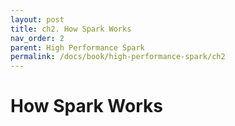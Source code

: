 ```yaml
---
layout: post
title: ch2. How Spark Works
nav_order: 2
parent: High Performance Spark
permalink: /docs/book/high-performance-spark/ch2
---
```


# How Spark Works

